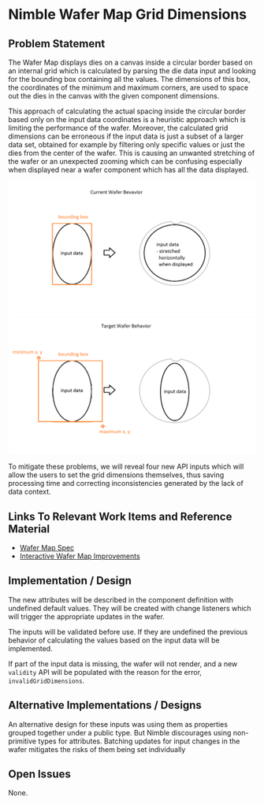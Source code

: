 # Nimble Wafer Map Grid Dimensions

## Problem Statement

The Wafer Map displays dies on a canvas inside a circular border based on an internal grid which is calculated by parsing the die data input and looking for the bounding box containing all the values. The dimensions of this box, the coordinates of the minimum and maximum corners, are used to space out the dies in the canvas with the given component dimensions.

This approach of calculating the actual spacing inside the circular border based only on the input data coordinates is a heuristic approach which is limiting the performance of the wafer. Moreover, the calculated grid dimensions can be erroneous if the input data is just a subset of a larger data set, obtained for example by filtering only specific values or just the dies from the center of the wafer. This is causing an unwanted stretching of the wafer or an unexpected zooming which can be confusing especially when displayed near a wafer component which has all the data displayed.

![Current Wafer Behavior](resources/grid-dimensions-current.png)
![Target Wafer Behavior](resources/grid-dimensions-target.png)

To mitigate these problems, we will reveal four new API inputs which will allow the users to set the grid dimensions themselves, thus saving processing time and correcting inconsistencies generated by the lack of data context.

## Links To Relevant Work Items and Reference Material

- [Wafer Map Spec](../README.md)
- [Interactive Wafer Map Improvements](https://dev.azure.com/ni/DevCentral/_wiki/wikis/Stratus/66917/Interactive-Wafer-Map-Improvements)

## Implementation / Design

The new attributes will be described in the component definition with undefined default values. They will be created with change listeners which will trigger the appropriate updates in the wafer.

The inputs will be validated before use. If they are undefined the previous behavior of calculating the values based on the input data will be implemented.

If part of the input data is missing, the wafer will not render, and a new `validity` API will be populated with the reason for the error, `invalidGridDimensions`.

## Alternative Implementations / Designs

An alternative design for these inputs was using them as properties grouped together under a public type. But Nimble discourages using non-primitive types for attributes. Batching updates for input changes in the wafer mitigates the risks of them being set individually

## Open Issues

None.
